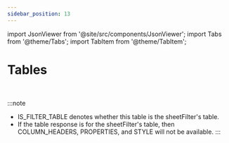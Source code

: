 ```yaml
---
sidebar_position: 13
---
```


import JsonViewer from '@site/src/components/JsonViewer';
import Tabs from '@theme/Tabs';
import TabItem from '@theme/TabItem';

# Tables

<Tabs>
<TabItem value="add" label="Add" default>
<JsonViewer data={{
    "TABLE": {
    "ADD": [
        {
            "COLUMN_HEADERS" : [
                "A",
                "B"
            ],
            "RESIZE": false,
            "RANGES": [
                "0#",
                3,
                4,
                8,
                6
            ],
            "ID": 0,
            "PROPERTIES" : [
                1,
                0,
                0,
                0,
                1,
                0
            ],
            "STYLE" : "Table1 Style",
            "NAME": "Table1",
            "IS_FILTER_TABLE": true
        }
    ]
}
}} />

<br/>

:::note
- IS_FILTER_TABLE denotes whether this table is the sheetFilter's table.
- If the table response is for the sheetFilter's table, then COLUMN_HEADERS, PROPERTIES, and STYLE will not be available.
:::
</TabItem>
</Tabs>